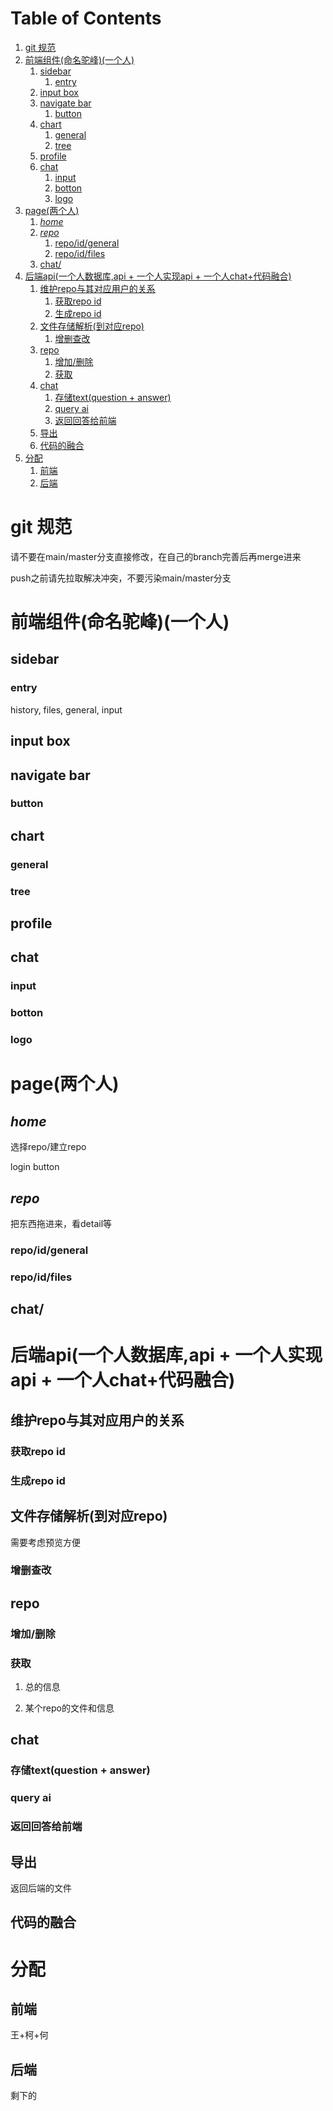 
# Table of Contents

1.  [git 规范](#orgd1633e2)
2.  [前端组件(命名驼峰)(一个人)](#orgd9fab89)
    1.  [sidebar](#org8fd9131)
        1.  [entry](#org78d9cb6)
    2.  [input box](#orgfbe7c7e)
    3.  [navigate bar](#orgfe136d4)
        1.  [button](#orgb693588)
    4.  [chart](#orgb88e852)
        1.  [general](#org185ca52)
        2.  [tree](#org310d23a)
    5.  [profile](#orgf04615d)
    6.  [chat](#org596b42c)
        1.  [input](#org72db344)
        2.  [botton](#orgc87173c)
        3.  [logo](#org4816405)
3.  [page(两个人)](#orgd684127)
    1.  [*home*](#org4c8fede)
    2.  [*repo*](#org6a1a755)
        1.  [repo/id/general](#org309b61c)
        2.  [repo/id/files](#org4fd5f59)
    3.  [chat/](#org4099265)
4.  [后端api(一个人数据库,api + 一个人实现api + 一个人chat+代码融合)](#orgb4a7c00)
    1.  [维护repo与其对应用户的关系](#orgbcf6600)
        1.  [获取repo id](#orgaf68a4c)
        2.  [生成repo id](#orgb50179a)
    2.  [文件存储解析(到对应repo)](#org960dc53)
        1.  [增删查改](#org6d4bc85)
    3.  [repo](#orgc590a08)
        1.  [增加/删除](#orge8652e5)
        2.  [获取](#org37c6064)
    4.  [chat](#org6a65972)
        1.  [存储text(question + answer)](#orgfc7faf3)
        2.  [query ai](#org78a5327)
        3.  [返回回答给前端](#org63e2c78)
    5.  [导出](#org7f67a54)
    6.  [代码的融合](#org0fdce21)
5.  [分配](#org5bd32f0)
    1.  [前端](#orga4e074b)
    2.  [后端](#org7a88a23)



<a id="orgd1633e2"></a>

# git 规范

请不要在main/master分支直接修改，在自己的branch完善后再merge进来

push之前请先拉取解决冲突，不要污染main/master分支


<a id="orgd9fab89"></a>

# 前端组件(命名驼峰)(一个人)


<a id="org8fd9131"></a>

## sidebar


<a id="org78d9cb6"></a>

### entry

history, files, general, input


<a id="orgfbe7c7e"></a>

## input box


<a id="orgfe136d4"></a>

## navigate bar


<a id="orgb693588"></a>

### button


<a id="orgb88e852"></a>

## chart


<a id="org185ca52"></a>

### general


<a id="org310d23a"></a>

### tree


<a id="orgf04615d"></a>

## profile


<a id="org596b42c"></a>

## chat


<a id="org72db344"></a>

### input


<a id="orgc87173c"></a>

### botton


<a id="org4816405"></a>

### logo


<a id="orgd684127"></a>

# page(两个人)


<a id="org4c8fede"></a>

## *home*

选择repo/建立repo

login button


<a id="org6a1a755"></a>

## *repo*

把东西拖进来，看detail等


<a id="org309b61c"></a>

### repo/id/general


<a id="org4fd5f59"></a>

### repo/id/files


<a id="org4099265"></a>

## chat/


<a id="orgb4a7c00"></a>

# 后端api(一个人数据库,api + 一个人实现api + 一个人chat+代码融合)


<a id="orgbcf6600"></a>

## 维护repo与其对应用户的关系


<a id="orgaf68a4c"></a>

### 获取repo id


<a id="orgb50179a"></a>

### 生成repo id


<a id="org960dc53"></a>

## 文件存储解析(到对应repo)

需要考虑预览方便


<a id="org6d4bc85"></a>

### 增删查改


<a id="orgc590a08"></a>

## repo


<a id="orge8652e5"></a>

### 增加/删除


<a id="org37c6064"></a>

### 获取

1.  总的信息

2.  某个repo的文件和信息


<a id="org6a65972"></a>

## chat


<a id="orgfc7faf3"></a>

### 存储text(question + answer)


<a id="org78a5327"></a>

### query ai


<a id="org63e2c78"></a>

### 返回回答给前端


<a id="org7f67a54"></a>

## 导出

返回后端的文件


<a id="org0fdce21"></a>

## 代码的融合


<a id="org5bd32f0"></a>

# 分配


<a id="orga4e074b"></a>

## 前端

王+柯+何


<a id="org7a88a23"></a>

## 后端

剩下的

